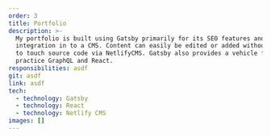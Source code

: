 ```yaml
---
order: 3
title: Portfolio
description: >-
  My portfolio is built using Gatsby primarily for its SEO features and ease of
  integration in to a CMS. Content can easily be edited or added without needing
  to touch source code via NetlifyCMS. Gatsby also provides a vehicle for me to
  practice GraphQL and React.
responsibilities: asdf
git: asdf
link: asdf
tech:
  - technology: Gatsby
  - technology: React
  - technology: Netlify CMS
images: []
---
```


